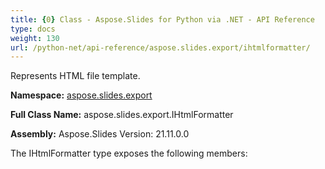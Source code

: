 ```yaml
---
title: {0} Class - Aspose.Slides for Python via .NET - API Reference
type: docs
weight: 130
url: /python-net/api-reference/aspose.slides.export/ihtmlformatter/
---
```


Represents HTML file template.

**Namespace:** [aspose.slides.export](/python-net/api-reference/aspose.slides.export/)

**Full Class Name:** aspose.slides.export.IHtmlFormatter

**Assembly:**  Aspose.Slides Version: 21.11.0.0

The IHtmlFormatter type exposes the following members:
